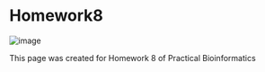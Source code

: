 # Homework8
![image](https://user-images.githubusercontent.com/81630683/114576068-cca6e480-9c48-11eb-991c-d81ebd4266f3.png)



This page was created for Homework 8 of Practical Bioinformatics
